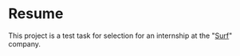 # Resume
This project is a test task for selection for an internship at the "[Surf](https://surf.ru/)" company.
